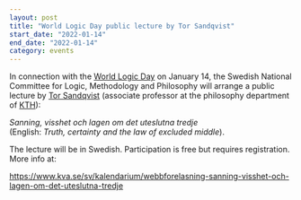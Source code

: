 ```yaml
---
layout: post
title: "World Logic Day public lecture by Tor Sandqvist"
start_date: "2022-01-14"
end_date: "2022-01-14"
category: events
---
```

In connection with the
[World Logic Day](https://en.unesco.org/commemorations/worldlogicday) on January
14, the Swedish National Committee for Logic, Methodology and Philosophy will
arrange a public lecture by
[Tor Sandqvist](https://www.kth.se/profile/tosa/?l=en)
(associate professor at the philosophy department of
[KTH](https://www.kth.se/en)):

*Sanning, visshet och lagen om det uteslutna tredje*  
(English: *Truth, certainty and the law of excluded middle*).

The lecture will be in Swedish. Participation is free but requires registration.
More info at:

<https://www.kva.se/sv/kalendarium/webbforelasning-sanning-visshet-och-lagen-om-det-uteslutna-tredje>
